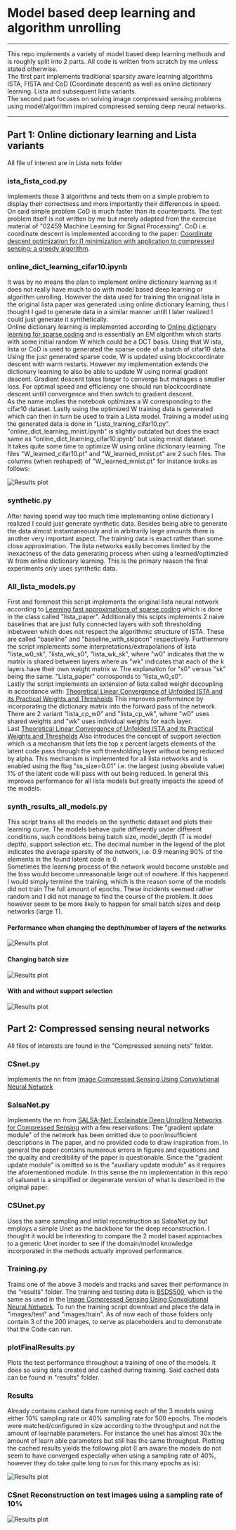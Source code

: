 # Model based deep learning and algorithm unrolling

***********************************************************************************************************
This repo implements a variety of model based deep learning methods and is roughly split into 2 parts. All code is
written from scratch by me unless stated otherwise. 
<br/>
The first part implements traditional sparsity aware learning algorithms ISTA, FISTA and CoD (Coordinate descent) 
as well as online dictionary learning. Lista and subsequent lista variants.
<br/> 
The second part focuses on solving image compressed sensing problems using model/algorithm inspired compressed sensing 
deep neural networks.

***********************************************************************************************************
## Part 1: Online dictionary learning and Lista variants 
All file of interest are in Lista nets folder
### ista_fista_cod.py
Implements those 3 algorithms and tests them on a simple problem to display their correctness and more importantly
their differences in speed. On said simple problem CoD is much faster than its counterparts. The test problem itself 
is not written by me but merely adapted from the exercise material of "02459 Machine Learning for Signal Processing".
CoD i.e. coordinate descent is implemented according to the paper: 
[Coordinate descent optimization for l1 minimization with application to compressed sensing; a greedy algorithm](https://www.aimsciences.org/article/doi/10.3934/ipi.2009.3.487).


### online_dict_learning_cifar10.ipynb
It was by no means the plan to implement online dictionary learning as it does not really have much to do with
model based deep learning or algorithm unrolling. However the data used for training the original lista in 
the original lista paper was generated using online dictionary learning, thus I thought I gad to generate data in
a similar manner untill I later realized I could just generate it synthetically.
<br/> 
Online dictionary learning is implemented according to [Online dictionary learning for sparse coding](https://dl.acm.org/doi/abs/10.1145/1553374.1553463?casa_token=4Xtwg11aTCMAAAAA:8jhXBQ8ufQw3ZBxK74keAm_xhnaAOottnF8UzKqOllRoCUNcAQoPplULUWeoeKD248P7ZmpFm6ef)
and is essentially an EM algorithm which starts with some initial random W which could be a DCT basis. Using that W ista, lista or
CoD is used to generated the sparse code of a batch of cifar10 data. Using the just generated sparse code, W is updated using
blockcoordinate descent with warm restarts. However my implementation extends
the dictionary learning to also be able to update W using normal gradient descent. Gradient descent takes longer
to converge but manages a smaller loss. For optimal speed and efficiency one should run blockcoordinate descent untill
convergence and then switch to gradient descent.
<br/> 
As the name implies the notebook optimizes a W corresponding to the cifar10 dataset. Lastly using the optimized W
training data is generated which can then in turn be used to train a Lista model. Training a model using the 
generated data is done in "Lista_training_cifar10.py". 
<br/> 
"online_dict_learning_mnist.ipynb" is slightly outdated but 
does the exact same as "online_dict_learning_cifar10.ipynb" but using mnist dataset.
<br/> 
It takes quite some time to optimize W using online dictionary learning. The files "W_learned_cifar10.pt" and
"W_learned_mnist.pt" are 2 such files. The columns (when reshaped) of "W_learned_mnist.pt" for instance looks as follows:

![Results plot](Lista%20nets/W_learned_mnist.png)

### synthetic.py
After having spend way too much time implementing online dictionary I realized I could just generate synthetic data. 
Besides being able to generate the data almost instantaneously and in arbitrarily large amounts there is another
very important aspect. The training data is exact rather than some close approximation. The lista networks easily becomes limited
by the inexactness of the data generating process when using a learned/optimzied W from online dictionary learning. 
This is the primary reason the final experiments only uses synthetic data.

### All_lista_models.py
First and foremost this script implements the original lista neural network according to 
[Learning fast approximations of sparse coding](https://dl.acm.org/doi/abs/10.5555/3104322.3104374) which is done in the 
class called "lista_paper". Additionally this scipts implements 2 naive baselines that are just fully connected 
layers with soft thresholding inbetween which does not respect the algorithmic structure of ISTA. These are called
"baseline" and "baseline_with_skipcon" respectively. Furthermore the script implements some
interpretations/extrapolations of lista "lista_w0_sk", "lista_wk_s0", "lista_wk_sk", where "w0" indicates that
the w matrix is shared between layers where as "wk" indicates that each of the k layers have their own weight matrix w.
The explanation for "s0" versus "sk" being the same. "Lista_paper" corrosponds to "lista_w0_s0".
<br/> 
Lastly the script implements an extension of lista called weight decoupling in accordance with:
[Theoretical Linear Convergence of Unfolded ISTA and its Practical Weights and Thresholds](https://arxiv.org/abs/1808.10038) 
This improves performance by incorporating the dictionary matrix into the forward pass of the network. 
There are 2 variant "lista_cp_w0" and "lista_cp_wk", where "w0" uses shared weights and "wk" uses individual
weights for each layer.
<br/> 
Last [Theoretical Linear Convergence of Unfolded ISTA and its Practical Weights and Thresholds](https://arxiv.org/abs/1808.10038) 
Also introduces the concept of support selection which is a mechanism that lets the top x percent largets elements 
of the latent code pass through the soft thresholding layer without being reduced by alpha. This mechanism is implemented for
all lista networks and is enabled using the flag "ss_size=0.01" i.e. the largest (using absolute value) 1% of the latent code will pass with
out being reduced. In general this improves performance for all lista models but greatly impacts the speed of the models.


### synth_results_all_models.py
This script trains all the models on the synthetic dataset and plots their learning curve. The models behave quite 
differently under different conditions, such conditions being batch size, model_depth (T is model depth), support selection etc.
The decimal number in the legend of the plot indicates the average sparsity of the network, i.e. 0.9 meaning 90% of the 
elements in the found latent code is 0. 
<br/> 
Sometimes the learning process of the network would become unstable and the loss would become unreasonable large 
out of nowhere. If this happened I would simply termine the training, which is the reason some of the models did not train 
The full amount of epochs. These incidents seemed rather random and I did not manage to find the course of the problem.
It does however seem to be more likely to happen for small batch sizes and deep networks (large T).


#### Performance when changing the depth/number of layers of the networks
![Results plot](Lista%20nets/deep_lista.png)

#### Changing batch size
![Results plot](Lista%20nets/batch_size_lista.png)


#### With and without support selection 
![Results plot](Lista%20nets/ss_lista.png)















## Part 2: Compressed sensing neural networks

All files of interests are found in the "Compressed sensing nets" folder.
### CSnet.py 
Implements the nn from [Image Compressed Sensing Using Convolutional Neural Network](https://ieeexplore.ieee.org/abstract/document/8765626)

### SalsaNet.py 
Implements the nn from [SALSA-Net: Explainable Deep Unrolling Networks for
Compressed Sensing](https://www.mdpi.com/1424-8220/23/11/5142) with a few reservations: The 
"gradient update module" of the network has been omitted due to poor/insufficient descriptions in
The paper, and no provided code to draw inspiration from. In general the paper contains numerous
errors in figures and equations and the quality and credibility of the paper is questionable. Since
the "gradient update module" is omitted so is the "auxiliary update module" as it 
requires the aforementioned module. In this sense the nn implementation in this repo of salsanet is a simplified
or degenerate version of what is described in the original paper.
### CSUnet.py 
Uses the same sampling and initial reconstruction as SalsaNet.py but employs a simple
Unet as the backbone for the deep reconstruction. I thought it would be interesting to compare
the 2 model based approaches to a generic Unet inorder to see if the domain/model knowledge
incorporated in the methods actually improved performance. 

### Training.py 
Trains one of the above 3 models and tracks and saves their performance in the "results" folder.
The training and testing data is [BSDS500](https://www2.eecs.berkeley.edu/Research/Projects/CS/vision/bsds/), which
is the same as used in the [Image Compressed Sensing Using Convolutional Neural Network](https://ieeexplore.ieee.org/abstract/document/8765626).
To run the training script download and place the data in "images/test" and "images/train". As of now
each of those folders only contain 3 of the 200 images, to serve as placeholders and to demonstrate that the
Code can run.
### plotFinalResults.py 
Plots the test performance throughout a training of one of the models. It does so using
data created and cashed during training. Said cached data can be found in "results" folder.

### Results 
Already contains cashed data from running each of the 3 models using either 10% sampling rate or 40% 
sampling rate for 500 epochs. The models were matched/configured in size according to the throughput and
not the amount of learnable parameters. For instance the unet has almost 30x the amount of learn able parameters
but still has the same throughput. Plotting the cached results yields the following plot
(I am aware the models do not seem to have 
converged especially when using a sampling rate of 40%, however they do take quite long to run for this many epochs as is):

![Results plot](Compressed%20sensing%20nets/result.png)


### CSnet Reconstruction on test images using a sampling rate of 10%
![Results plot](Compressed%20sensing%20nets/CSnet10.png)

